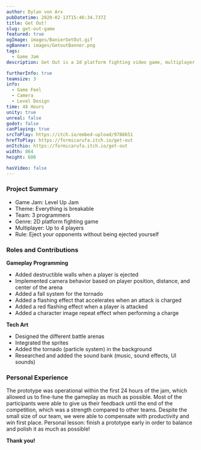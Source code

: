 ```yaml
---
author: Dylan von Arx
pubDatetime: 2020-02-13T15:46:34.737Z
title: Get Out!
slug: get-out-game
featured: true
ogImage: images/BanierGetOut.gif
ogBanner: images/GetoutBanner.png
tags:
  - Game Jam
description: Get Out is a 2d platform fighting video game, multiplayer up to 4 players. The only rule, eject your opponent without being ejected.

furtherInfo: true
teamsize: 3
info:
  - Game Feel
  - Camera
  - Level Design
time: 48 Hours
unity: true
unreal: false
godot: false
canPlaying: true
srcToPlay: https://itch.io/embed-upload/9788651
hrefToPlay: https://formicarufa.itch.io/get-out
onItchio: https://formicarufa.itch.io/get-out
width: 864
height: 600

hasVideo: false
---
```


<h3 class="post-title">Project Summary</h3>

- Game Jam: Level Up Jam
- Theme: Everything is breakable
- Team: 3 programmers
- Genre: 2D platform fighting game
- Multiplayer: Up to 4 players
- Rule: Eject your opponents without being ejected yourself

<h3 class="post-title">Roles and Contributions</h3>

<b>Gameplay Programming</b>

- Added destructible walls when a player is ejected
- Implemented camera behavior based on player position, distance, and center of the arena
- Added a fall system for the tornado
- Added a flashing effect that accelerates when an attack is charged
- Added a red flashing effect when a player is attacked
- Added a character image repeat effect when performing a charge

<b>Tech Art</b>

- Designed the different battle arenas
- Integrated the sprites
- Added the tornado (particle system) in the background
- Researched and added the sound bank (music, sound effects, UI sounds)

<h3 class="post-title">Personal Experience</h3>

The prototype was operational within the first 24 hours of the jam, which allowed us to fine-tune the gameplay as much as possible. Most of the participants were able to give us their feedback until the end of the competition, which was a strength compared to other teams. Despite the small size of our team, we were able to compensate with productivity and win first place. Personal lesson: finish a prototype early in order to balance and polish it as much as possible!

<b>Thank you!</b>
